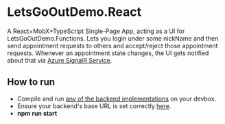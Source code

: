 # LetsGoOutDemo.React

A React+MobX+TypeScript Single-Page App, acting as a UI for LetsGoOutDemo.Functions.
Lets you login under some nickName and then send appointment requests to others and accept/reject those appointment requests. Whenever an appointment state changes, the UI gets notified about that via [Azure SignalR Service](https://docs.microsoft.com/en-us/azure/azure-signalr/signalr-overview).

## How to run

* Compile and run [any of the backend implementations](https://github.com/scale-tone/LetsGoOutDemo/tree/master/backend) on your devbox.
* Ensure your backend's base URL is set correctly [here](https://github.com/scale-tone/LetsGoOutDemo/blob/master/frontend/letsgooutdemo.react/.env).
* **npm run start**
